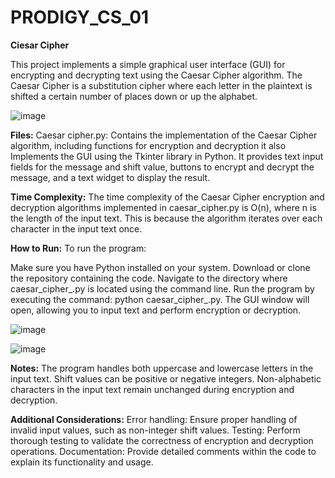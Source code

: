 # PRODIGY_CS_01
**Ciesar Cipher**

This project implements a simple graphical user interface (GUI) for encrypting and decrypting text using the Caesar Cipher algorithm. The Caesar Cipher is a substitution cipher where each letter in the plaintext is shifted a certain number of places down or up the alphabet.

![image](https://github.com/JJo6/PRODIGY_CS_01/assets/87189227/7fabc887-f6af-40c6-8e9d-1e3b61e78b2c)


**Files:**
Caesar cipher.py: Contains the implementation of the Caesar Cipher algorithm, including functions for encryption and decryption it also Implements the GUI using the Tkinter library in Python. It provides text input fields for the message and shift value, buttons to encrypt and decrypt the message, and a text widget to display the result.

**Time Complexity:**
The time complexity of the Caesar Cipher encryption and decryption algorithms implemented in caesar_cipher.py is O(n), where n is the length of the input text. This is because the algorithm iterates over each character in the input text once.

**How to Run:**
To run the program:

Make sure you have Python installed on your system.
Download or clone the repository containing the code.
Navigate to the directory where caesar_cipher_.py is located using the command line.
Run the program by executing the command: python caesar_cipher_.py.
The GUI window will open, allowing you to input text and perform encryption or decryption.

![image](https://github.com/JJo6/PRODIGY_CS_01/assets/87189227/e0964a76-11d6-4b08-87a0-3d4ded4a771a)

![image](https://github.com/JJo6/PRODIGY_CS_01/assets/87189227/08e84ffb-3755-4408-ab57-2118e6d78d6b)


**Notes:**
The program handles both uppercase and lowercase letters in the input text.
Shift values can be positive or negative integers.
Non-alphabetic characters in the input text remain unchanged during encryption and decryption.

**Additional Considerations:**
Error handling: Ensure proper handling of invalid input values, such as non-integer shift values.
Testing: Perform thorough testing to validate the correctness of encryption and decryption operations.
Documentation: Provide detailed comments within the code to explain its functionality and usage.
